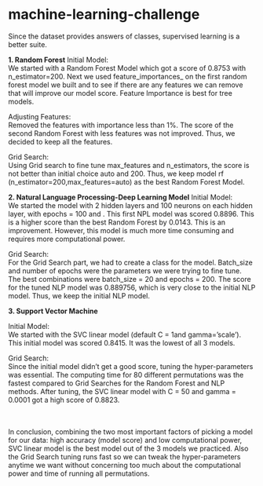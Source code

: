# machine-learning-challenge

Since the dataset provides answers of classes, supervised learning is a better suite.

<strong> 1. Random Forest</strong>
Initial Model:<br>
We started with a Random Forest Model which got a score of 0.8753 with n_estimator=200. Next we used feature_importances_ on the first random forest model we built and to see if there are any features we can remove that will improve our model score. Feature Importance is best for tree models. 

Adjusting Features:<br>
Removed the features with importance less than 1%. The score of the second Random Forest with less features was not improved. Thus, we decided to keep all the features.

Grid Search:<br>
Using Grid search to fine tune max_features and n_estimators, the score is not better than initial choice auto and 200. Thus, we keep model rf (n_estimator=200,max_features=auto) as the best Random Forest Model.

<strong> 2. Natural Language Processing-Deep Learning Model</strong>
Initial Model: <br>
We started the model with 2 hidden layers and 100 neurons on each hidden layer, with epochs = 100 and . This first NPL model was scored 0.8896. This is a higher score than the best Random Forest by 0.0143. This is an improvement. However, this model is much more time consuming and requires more computational power. 

Grid Search:<br>
For the Grid Search part, we had to create a class for the model. Batch_size and number of epochs were the parameters we were trying to fine tune. The best combinations were batch_size = 20 and epochs = 200. The score for the tuned NLP model was 0.889756, which is very close to the initial NLP model. Thus, we keep the initial NLP model.


<strong> 3. Support Vector Machine </strong>

Initial Model:<br>
We started with the SVC linear model (default C = 1and gamma=’scale’). This initial model was scored 0.8415. It was the lowest of all 3 models.

Grid Search:<br>
Since the initial model didn’t get a good score, tuning the hyper-parameters was essential. The computing time for 80 different permutations was the fastest compared to Grid Searches for the Random Forest and NLP methods. After tuning, the SVC linear model with C = 50 and gamma = 0.0001 got a high score of 0.8823.

<br><br>In conclusion, combining the two most important factors of picking a model for our data: high accuracy (model score) and low computational power, SVC linear model is the best model out of the 3 models we practiced. Also the Grid Search tuning runs fast so we can tweak the hyper-parameters anytime we want without concerning too much about the computational power and time of running all permutations. 
